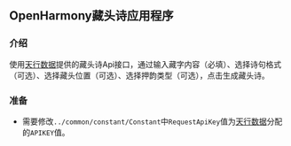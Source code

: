 OpenHarmony藏头诗应用程序
---

### 介绍
使用[天行数据](https://www.tianapi.com/)提供的藏头诗Api接口，通过输入藏字内容（必填）、选择诗句格式（可选）、选择藏头位置（可选）、选择押韵类型（可选），点击生成藏头诗。

### 准备
- 需要修改`../common/constant/Constant`中`RequestApiKey`值为[天行数据](https://www.tianapi.com/)分配的`APIKEY`值。
